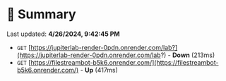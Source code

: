 # 📖 Summary
Last updated: **4/26/2024, 9:42:45 PM**

- `GET` [https://jupiterlab-render-0pdn.onrender.com/lab?](https://jupiterlab-render-0pdn.onrender.com/lab?) - **Down** (213ms)
- `GET` [https://filestreambot-b5k6.onrender.com/](https://filestreambot-b5k6.onrender.com/) - **Up** (417ms)
